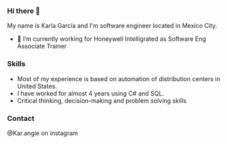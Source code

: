 ### Hi there 👋 

My name is Karla Garcia and I'm software engineer located in Mexico City.
* 🔭 I’m currently working for Honeywell Intelligrated as Software Eng Associate Trainer

### Skills
* Most of my experience is based on automation of distribution centers in United States.
* I have worked for almost 4 years using C# and SQL.
* Critical thinking, decision-making and problem solving skills

### Contact
@Kar.angie on instagram



<!--
**karlagarciac/karlagarciac** is a ✨ _special_ ✨ repository because its `README.md` (this file) appears on your GitHub profile.

Here are some ideas to get you started:

- 🔭 I’m currently working on ...
- 🌱 I’m currently learning ...
- 👯 I’m looking to collaborate on ...
- 🤔 I’m looking for help with ...
- 💬 Ask me about ...
- 📫 How to reach me: ...
- 😄 Pronouns: ...
- ⚡ Fun fact: ...
-->

